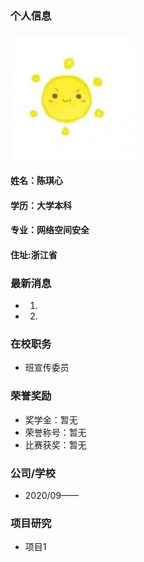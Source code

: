 ### 个人信息
#### ![Image](02.jpg)
#### 姓名：陈琪心
#### 学历：大学本科
#### 专业：网络空间安全
#### 住址:浙江省

### 最新消息
- 1.
- 2.

### 在校职务
- 班宣传委员

### 荣誉奖励
- 奖学金：暂无
- 荣誉称号：暂无
- 比赛获奖：暂无

### 公司/学校
- 2020/09——

### 项目研究
- 项目1
